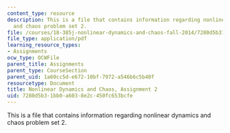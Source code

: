 ```yaml
---
content_type: resource
description: This is a file that contains information regarding nonlinear dynamics
  and chaos problem set 2.
file: /courses/18-385j-nonlinear-dynamics-and-chaos-fall-2014/7280d5b31bb0a6038e2c450fc653bcfe_MIT18_385JF14_Pset2.pdf
file_type: application/pdf
learning_resource_types:
- Assignments
ocw_type: OCWFile
parent_title: Assignments
parent_type: CourseSection
parent_uid: 1a60cc5d-e672-10bf-7972-a546b6c5b40f
resourcetype: Document
title: Nonlinear Dynamics and Chaos, Assignment 2
uid: 7280d5b3-1bb0-a603-8e2c-450fc653bcfe
---
```

This is a file that contains information regarding nonlinear dynamics and chaos problem set 2.